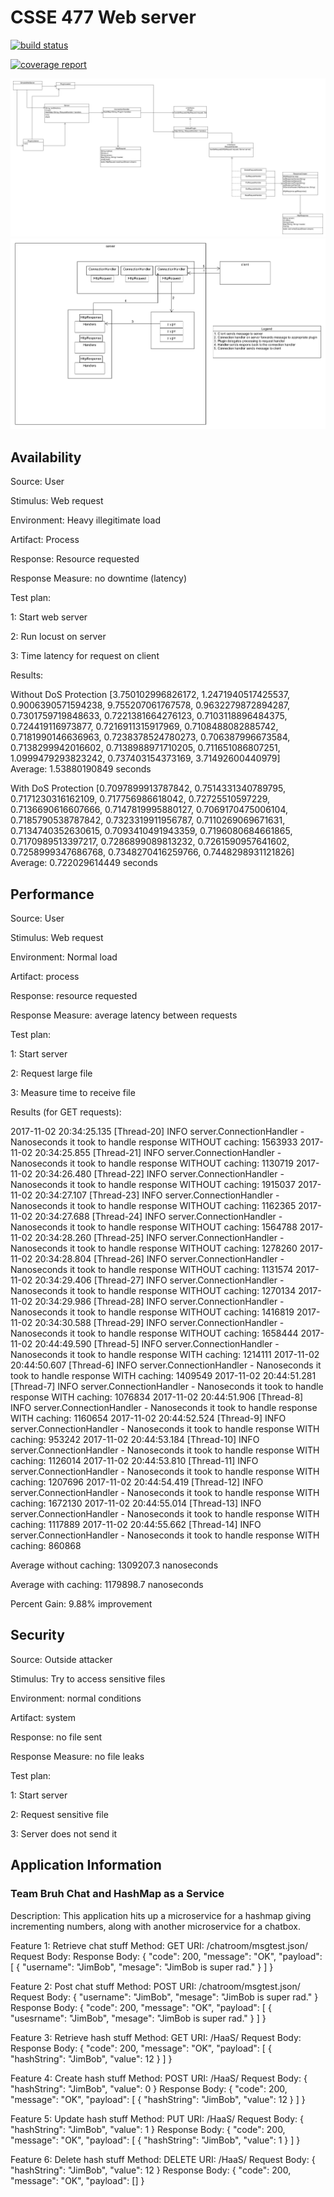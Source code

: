 # CSSE 477 Web server


[![build status](https://ada.csse.rose-hulman.edu/gilderjw/CSSE_477_Web_Server/badges/master/build.svg)](https://ada.csse.rose-hulman.edu/gilderjw/CSSE_477_Web_Server/commits/master)

[![coverage report](https://ada.csse.rose-hulman.edu/gilderjw/CSSE_477_Web_Server/badges/master/coverage.svg)](https://ada.csse.rose-hulman.edu/gilderjw/CSSE_477_Web_Server/commits/master)

[![uml diagram](./res/design.png)](./res/design.png)
[![module diagram](./res/module.png)](./res/module.png)

## Availability

Source: User

Stimulus: Web request

Environment: Heavy illegitimate load

Artifact: Process

Response: Resource requested

Response Measure: no downtime (latency)

Test plan:

1: Start web server

2: Run locust on server

3: Time latency for request on client

Results:

Without DoS Protection
[3.750102996826172, 1.2471940517425537, 0.9006390571594238, 9.755207061767578, 0.9632279872894287, 0.7301759719848633, 0.7221381664276123, 0.7103118896484375, 0.724419116973877, 0.7216911315917969, 0.7108488082885742, 0.7181990146636963, 0.7238378524780273, 0.706387996673584, 0.7138299942016602, 0.7138988971710205, 0.711651086807251, 1.0999479293823242, 0.737403154373169, 3.71492600440979]                                                                                  
Average: 1.53880190849 seconds

With DoS Protection
[0.7097899913787842, 0.7514331340789795, 0.7171230316162109, 0.717756986618042, 0.72725510597229, 0.7136690616607666, 0.7147819995880127, 0.7069170475006104, 0.7185790538787842, 0.7323319911956787, 0.7110269069671631, 0.7134740352630615, 0.7093410491943359, 0.7196080684661865, 0.7170989513397217, 0.7286899089813232, 0.7261590957641602, 0.7258999347686768, 0.7348270416259766, 0.7448298931121826]                                                                             
Average: 0.722029614449 seconds 

## Performance

Source: User

Stimulus: Web request

Environment: Normal load

Artifact: process

Response: resource requested

Response Measure:  average latency between requests

Test plan:

1: Start server

2: Request large file

3: Measure time to receive file

Results (for GET requests):

2017-11-02 20:34:25.135 [Thread-20] INFO  server.ConnectionHandler - Nanoseconds it took to handle response WITHOUT caching: 1563933
2017-11-02 20:34:25.855 [Thread-21] INFO  server.ConnectionHandler - Nanoseconds it took to handle response WITHOUT caching: 1130719
2017-11-02 20:34:26.480 [Thread-22] INFO  server.ConnectionHandler - Nanoseconds it took to handle response WITHOUT caching: 1915037
2017-11-02 20:34:27.107 [Thread-23] INFO  server.ConnectionHandler - Nanoseconds it took to handle response WITHOUT caching: 1162365
2017-11-02 20:34:27.688 [Thread-24] INFO  server.ConnectionHandler - Nanoseconds it took to handle response WITHOUT caching: 1564788
2017-11-02 20:34:28.260 [Thread-25] INFO  server.ConnectionHandler - Nanoseconds it took to handle response WITHOUT caching: 1278260
2017-11-02 20:34:28.804 [Thread-26] INFO  server.ConnectionHandler - Nanoseconds it took to handle response WITHOUT caching: 1131574
2017-11-02 20:34:29.406 [Thread-27] INFO  server.ConnectionHandler - Nanoseconds it took to handle response WITHOUT caching: 1270134
2017-11-02 20:34:29.986 [Thread-28] INFO  server.ConnectionHandler - Nanoseconds it took to handle response WITHOUT caching: 1416819
2017-11-02 20:34:30.588 [Thread-29] INFO  server.ConnectionHandler - Nanoseconds it took to handle response WITHOUT caching: 1658444
2017-11-02 20:44:49.590 [Thread-5] INFO  server.ConnectionHandler - Nanoseconds it took to handle response WITH caching: 1214111
2017-11-02 20:44:50.607 [Thread-6] INFO  server.ConnectionHandler - Nanoseconds it took to handle response WITH caching: 1409549
2017-11-02 20:44:51.281 [Thread-7] INFO  server.ConnectionHandler - Nanoseconds it took to handle response WITH caching: 1076834
2017-11-02 20:44:51.906 [Thread-8] INFO  server.ConnectionHandler - Nanoseconds it took to handle response WITH caching: 1160654
2017-11-02 20:44:52.524 [Thread-9] INFO  server.ConnectionHandler - Nanoseconds it took to handle response WITH caching: 953242
2017-11-02 20:44:53.184 [Thread-10] INFO  server.ConnectionHandler - Nanoseconds it took to handle response WITH caching: 1126014
2017-11-02 20:44:53.810 [Thread-11] INFO  server.ConnectionHandler - Nanoseconds it took to handle response WITH caching: 1207696
2017-11-02 20:44:54.419 [Thread-12] INFO  server.ConnectionHandler - Nanoseconds it took to handle response WITH caching: 1672130
2017-11-02 20:44:55.014 [Thread-13] INFO  server.ConnectionHandler - Nanoseconds it took to handle response WITH caching: 1117889
2017-11-02 20:44:55.662 [Thread-14] INFO  server.ConnectionHandler - Nanoseconds it took to handle response WITH caching: 860868

Average without caching: 1309207.3 nanoseconds

Average with caching: 1179898.7 nanoseconds

Percent Gain: 9.88% improvement

## Security

Source: Outside attacker

Stimulus: Try to access sensitive files

Environment: normal conditions

Artifact: system

Response: no file sent

Response Measure: no file leaks

Test plan:

1: Start server

2: Request sensitive file

3: Server does not send it

## Application Information
### Team Bruh Chat and HashMap as a Service

Description: This application hits up a microservice for a hashmap giving incrementing numbers, along with another microservice for a chatbox.

Feature 1: Retrieve chat stuff
    Method: GET
    URI:    /chatroom/msgtest.json/
    Request Body:
        <none>
    Response Body:
        {
            "code": 200,
            "message": "OK",
            "payload":
            [
                {
                    "username": "JimBob",
                    "mesage": "JimBob is super rad."
                }
            ]
        }
        
Feature 2: Post chat stuff
    Method: POST
    URI:    /chatroom/msgtest.json/
    Request Body:
        {
            "username": "JimBob",
            "mesage": "JimBob is super rad."
        }
    Response Body:
        {
            "code": 200,
            "message": "OK",
            "payload":
            [
                {
                    "usesrname": "JimBob",
                    "mesage": "JimBob is super rad."
                }
            ]
        }
        
Feature 3: Retrieve hash stuff
    Method: GET
    URI:    /HaaS/
    Request Body:
        <none>
    Response Body:
        {
            "code": 200,
            "message": "OK",
            "payload":
            [
                {
                    "hashString": "JimBob",
                    "value": 12
                }
            ]
        }
        
Feature 4: Create hash stuff
    Method: POST
    URI:    /HaaS/
    Request Body:
        {
            "hashString": "JimBob",
            "value": 0
        }
    Response Body:
        {
            "code": 200,
            "message": "OK",
            "payload":
            [
                {
                    "hashString": "JimBob",
                    "value": 12
                }
            ]
        }
        
Feature 5: Update hash stuff
    Method: PUT
    URI:    /HaaS/
    Request Body:
        {
            "hashString": "JimBob",
            "value": 1
        }
    Response Body:
        {
            "code": 200,
            "message": "OK",
            "payload":
            [
                {
                    "hashString": "JimBob",
                    "value": 1
                }
            ]
        }
        
Feature 6: Delete hash stuff
    Method: DELETE
    URI:    /HaaS/
    Request Body:
        {
            "hashString": "JimBob",
            "value": 12
        }
    Response Body:
        {
            "code": 200,
            "message": "OK",
            "payload": []
        }